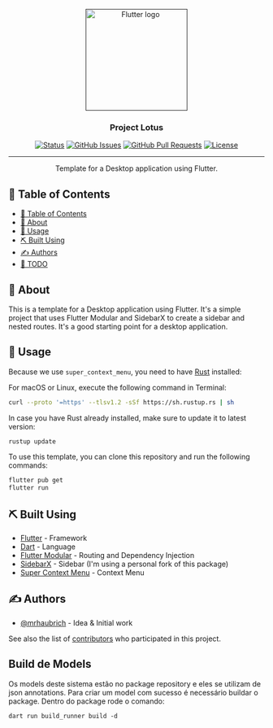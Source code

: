 <p align="center">
  <a href="" rel="noopener">
 <img width=200px src="https://storage.googleapis.com/cms-storage-bucket/4cdf1c5482cd30174cfe.png"
  alt="Flutter logo"></a>
</p>

<h3 align="center">Project Lotus</h3>

<div align="center">

[![Status](https://img.shields.io/badge/status-active-success.svg)]()
[![GitHub Issues](https://img.shields.io/github/issues/mrhaubrich/lotus.svg)](https://github.com/mrhaubrich/lotus/issues)
[![GitHub Pull Requests](https://img.shields.io/github/issues-pr/mrhaubrich/lotus.svg)](https://github.com/mrhaubrich/lotus/pulls)
[![License](https://img.shields.io/badge/license-MIT-blue.svg)](/LICENSE)

</div>

---

<p align="center"> Template for a Desktop application using Flutter.
    <br> 
</p>

## 📝 Table of Contents

- [📝 Table of Contents](#-table-of-contents)
- [🧐 About ](#-about-)
- [🎈 Usage ](#-usage-)
- [⛏️ Built Using ](#️-built-using-)
- [✍️ Authors ](#️-authors-)
- [📝 TODO ][todoReference]

## 🧐 About <a name = "about"></a>

This is a template for a Desktop application using Flutter. It's a simple project that uses Flutter Modular and SidebarX to create a sidebar and nested routes. It's a good starting point for a desktop application.

## 🎈 Usage <a name="usage"></a>

Because we use `super_context_menu`, you need to have [Rust](https://rustup.rs/) installed:

For macOS or Linux, execute the following command in Terminal:
```bash
curl --proto '=https' --tlsv1.2 -sSf https://sh.rustup.rs | sh
```

In case you have Rust already installed, make sure to update it to latest version:
```bash
rustup update
```

To use this template, you can clone this repository and run the following commands:

```bash
flutter pub get
flutter run
```

## ⛏️ Built Using <a name = "built_using"></a>

- [Flutter](https://flutter.dev/) - Framework
- [Dart](https://dart.dev/) - Language
- [Flutter Modular](https://pub.dev/packages/flutter_modular) - Routing and Dependency Injection
- [SidebarX](https://pub.dev/packages/sidebar) - Sidebar (I'm using a personal fork of this package)
- [Super Context Menu](https://pub.dev/packages/super_context_menu) - Context Menu

## ✍️ Authors <a name = "authors"></a>

- [@mrhaubrich](https://github.com/mrhaubrich) - Idea & Initial work

See also the list of [contributors](https://github.com/mrhaubrich/lotus/contributors) who participated in this project.

[todoReference]: TODO.md


## Build de Models

Os models deste sistema estão no package repository e eles se utilizam de
json annotations. Para criar um model com sucesso é necessário buildar o package.
Dentro do package rode o comando:

```shell
dart run build_runner build -d
```